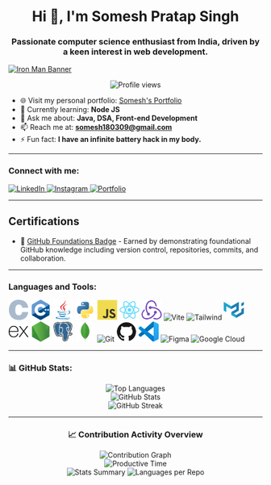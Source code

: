 <h1 align="center">Hi 👋, I'm Somesh Pratap Singh</h1>
<h3 align="center">Passionate computer science enthusiast from India, driven by a keen interest in web development.</h3>

<a href="https://youtu.be/TWB31WFomz4?si=i7zOh4Mp7ORNpBxu" target="_blank">
  <img src="https://github.com/sammy0318/sammy0318/assets/146454603/e4284fdb-3131-4253-aca8-8ef36ee895f0" alt="Iron Man Banner" />
</a>

<p align="center">
  
  <img src="https://komarev.com/ghpvc/?username=sammy0318&label=Profile%20views&color=0e75b6&style=flat" alt="Profile views" />
</p>

- 🌐 Visit my personal portfolio: [Somesh's Portfolio](https://sammy0318.github.io/Portfolio-SomeshPratapSingh/)
- 🌱 Currently learning: **Node JS**
- 💬 Ask me about: **Java, DSA, Front-end Development**
- 📫 Reach me at: **somesh180309@gmail.com**
- ⚡ Fun fact: **I have an infinite battery hack in my body.**

---

<h3 align="left">Connect with me:</h3>
<p align="left">
  <a href="https://www.linkedin.com/in/somesh-pratap-singh-6668b525a" target="_blank">
    <img src="https://raw.githubusercontent.com/rahuldkjain/github-profile-readme-generator/master/src/images/icons/Social/linked-in-alt.svg" alt="LinkedIn" width="30" height="30" />
  </a>
  <a href="https://instagram.com/sammy._._.03" target="_blank">
    <img src="https://raw.githubusercontent.com/rahuldkjain/github-profile-readme-generator/master/src/images/icons/Social/instagram.svg" alt="Instagram" width="30" height="30" />
  </a>
  <a href="https://sammy0318.github.io/Portfolio-SomeshPratapSingh/" target="_blank">
    <img src="https://img.shields.io/badge/Portfolio-000000?style=for-the-badge&logo=About.me&logoColor=white" alt="Portfolio" height="30" />
  </a>
</p>

---

## Certifications
- 🏅 [GitHub Foundations Badge](https://www.credly.com/earner/earned/badge/b66ced61-d63e-4358-92cb-431d52cb6c29) - Earned by demonstrating foundational GitHub knowledge including version control, repositories, commits, and collaboration.

---



<h3 align="left">Languages and Tools:</h3>
<p align="left">
  <!-- Languages -->
  <img src="https://raw.githubusercontent.com/devicons/devicon/master/icons/c/c-original.svg" alt="C" width="40" height="40"/>
  <img src="https://raw.githubusercontent.com/devicons/devicon/master/icons/cplusplus/cplusplus-original.svg" alt="C++" width="40" height="40"/>
  <img src="https://raw.githubusercontent.com/devicons/devicon/master/icons/java/java-original.svg" alt="Java" width="40" height="40"/>
  <img src="https://raw.githubusercontent.com/devicons/devicon/master/icons/python/python-original.svg" alt="Python" width="40" height="40"/>
  <img src="https://raw.githubusercontent.com/devicons/devicon/master/icons/javascript/javascript-original.svg" alt="JavaScript" width="40" height="40"/>

  <!-- Frontend -->
  <img src="https://raw.githubusercontent.com/devicons/devicon/master/icons/react/react-original.svg" alt="React" width="40" height="40"/>
  <img src="https://raw.githubusercontent.com/devicons/devicon/master/icons/redux/redux-original.svg" alt="Redux" width="40" height="40"/>
  <img src="https://vitejs.dev/logo.svg" alt="Vite" width="40" height="40"/>
  <img src="https://www.vectorlogo.zone/logos/tailwindcss/tailwindcss-icon.svg" alt="Tailwind" width="40" height="40"/>
  <img src="https://raw.githubusercontent.com/devicons/devicon/master/icons/materialui/materialui-original.svg" alt="Material UI" width="40" height="40"/>

  <!-- Backend -->
  <img src="https://raw.githubusercontent.com/devicons/devicon/master/icons/express/express-original.svg" alt="Express" width="40" height="40"/>
  <img src="https://raw.githubusercontent.com/devicons/devicon/master/icons/nodejs/nodejs-original.svg" alt="Node.js" width="40" height="40"/>

  <!-- Database -->
  <img src="https://raw.githubusercontent.com/devicons/devicon/master/icons/postgresql/postgresql-original.svg" alt="PostgreSQL" width="40" height="40"/>
  <img src="https://raw.githubusercontent.com/devicons/devicon/master/icons/mongodb/mongodb-original.svg" alt="MongoDB" width="40" height="40"/>

  <!-- Dev Tools -->
  <img src="https://www.vectorlogo.zone/logos/git-scm/git-scm-icon.svg" alt="Git" width="40" height="40"/>
  <img src="https://raw.githubusercontent.com/devicons/devicon/master/icons/github/github-original.svg" alt="GitHub" width="40" height="40"/>
  <img src="https://raw.githubusercontent.com/devicons/devicon/master/icons/vscode/vscode-original.svg" alt="VS Code" width="40" height="40"/>
  <img src="https://www.vectorlogo.zone/logos/figma/figma-icon.svg" alt="Figma" width="40" height="40"/>

  <!-- Cloud -->
  <img src="https://www.vectorlogo.zone/logos/google_cloud/google_cloud-icon.svg" alt="Google Cloud" width="40" height="40"/>
</p>

---

<h3 align="left">📊 GitHub Stats:</h3>
<p align="center">
  <img src="https://github-readme-stats.vercel.app/api/top-langs/?username=sammy0318&layout=compact&theme=react" alt="Top Languages" />
  <br/>
  <img src="https://github-readme-stats.vercel.app/api?username=sammy0318&show_icons=true&locale=en&theme=react" alt="GitHub Stats" />
  <br/>
  <img src="https://github-readme-streak-stats.herokuapp.com/?user=sammy0318&theme=react" alt="GitHub Streak" />
</p>

---

<h3 align="center">📈 Contribution Activity Overview</h3>

<p align="center">
  <img src="https://github-profile-summary-cards.vercel.app/api/cards/profile-details?username=sammy0318&theme=github_dark" alt="Contribution Graph" />
  <br/>
  <img src="https://github-profile-summary-cards.vercel.app/api/cards/productive-time?username=sammy0318&theme=github_dark&utcOffset=8" alt="Productive Time" />
  <br/>
  <img src="https://github-profile-summary-cards.vercel.app/api/cards/stats?username=sammy0318&theme=github_dark" alt="Stats Summary" />
  <img src="https://github-profile-summary-cards.vercel.app/api/cards/repos-per-language?username=sammy0318&theme=github_dark" alt="Languages per Repo" />
</p>

